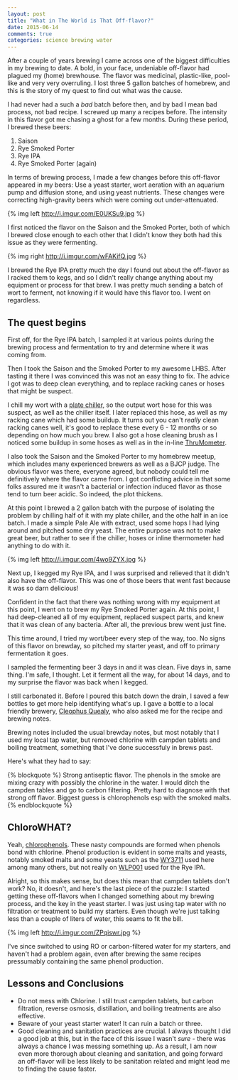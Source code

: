 ```yaml
---
layout: post
title: "What in The World is That Off-flavor?"
date: 2015-06-14
comments: true
categories: science brewing water
---
```


After a couple of years brewing I came across one of the biggest difficulties
in my brewing to date. A bold, in your face, undeniable off-flavor had plagued
my (home) brewhouse. The flavor was medicinal, plastic-like, pool-like and very
very overruling. I lost three 5 gallon batches of homebrew, and this is the
story of my quest to find out what was the cause.

<!--more-->

I had never had a such a *bad* batch before then, and by bad I mean bad
process, not bad recipe. I screwed up many a recipes before. The intensity in
this flavor got me chasing a ghost for a few months. During these period, I
brewed these beers:

1. Saison
2. Rye Smoked Porter
3. Rye IPA
4. Rye Smoked Porter (again)

In terms of brewing process, I made a few changes before this off-flavor
appeared in my beers: Use a yeast starter, wort aeration with an aquarium pump
and diffusion stone, and using yeast nutrients. These changes were correcting
high-gravity beers which were coming out under-attenuated.

{% img left http://i.imgur.com/E0UKSu9.jpg %}

I first noticed the flavor on the Saison and the Smoked Porter, both of which I
brewed close enough to each other that I didn't know they both had this
issue as they were fermenting.

{% img right http://i.imgur.com/wFAKifQ.jpg %}

I brewed the Rye IPA pretty much the day I found out about the off-flavor as
I racked them to kegs, and so I didn't really change anything about my
equipment or process for that brew. I was pretty much sending a batch of wort
to ferment, not knowing if it would have this flavor too. I went on
regardless.

## The quest begins

First off, for the Rye IPA batch, I sampled it at various points during the
brewing process and fermentation to try and determine where it was coming from.

Then I took the Saison and the Smoked Porter to my awesome LHBS. After tasting
it there I was convinced this was not an easy thing to fix. The advice I got
was to deep clean everything, and to replace racking canes or hoses that might
be suspect.

I chill my wort with a [plate chiller](http://www.blichmannengineering.com/products/therminator),
so the output wort hose for this was suspect, as well as the chiller itself. I
later replaced this hose, as well as my racking cane which had some buildup. It
turns out you can't *really* clean racking canes well, it's good to replace
these every 6 - 12 months or so depending on how much you brew. I also got a
hose cleaning brush as I noticed some buildup in some hoses as well as in the
in-line [ThruMometer](http://www.blichmannengineering.com/products/thrumometer).

I also took the Saison and the Smoked Porter to my homebrew meetup, which
includes many experienced brewers as well as a BJCP judge. The obvious flavor
was there, everyone agreed, but nobody could tell me definitively where the
flavor came from. I got conflicting advice in that some folks assured me it
wasn't a bacterial or infection induced flavor as those tend to turn beer
acidic. So indeed, the plot thickens.

At this point I brewed a 2 gallon batch with the purpose of isolating the
problem by chilling half of it with my plate chiller, and the othe half in an
ice batch. I made a simple Pale Ale with extract, used some hops I had lying
around and pitched some dry yeast. The entire purpose was not to make great
beer, but rather to see if the chiller, hoses or inline thermometer had
anything to do with it.

{% img left http://i.imgur.com/4wo9ZYX.jpg %}

Next up, I kegged my Rye IPA, and I was surprised and relieved that it didn't
also have the off-flavor. This was one of those beers that went fast because it
was so darn delicious!

Confident in the fact that there was nothing wrong with my equipment at this
point, I went on to brew my Rye Smoked Porter again. At this point, I had
deep-cleaned all of my equipment, replaced suspect parts, and knew that it was
clean of any bacteria. After all, the previous brew went just fine.

This time around, I tried my wort/beer every step of the way, too. No signs of
this flavor on brewday, so pitched my starter yeast, and off to primary
fermentation it goes.

I sampled the fermenting beer 3 days in and it was clean. Five days in, same
thing. I'm safe, I thought. Let it ferment all the way, for about 14 days, and
to my surprise the flavor was back when I kegged.

I still carbonated it. Before I poured this batch down the drain, I saved a few
bottles to get more help identifying what's up. I gave a bottle to a local
friendly brewery, [Cleophus Quealy](http://www.cleoph.us/), who also asked me
for the recipe and brewing notes.

Brewing notes included the usual brewday notes, but most notably that I used my
local tap water, but removed chlorine with campden tablets and boiling
treatment, something that I've done successfuly in brews past.

Here's what they had to say:

{% blockquote %}
Strong antiseptic flavor. The phenols in the smoke are mixing crazy with possibly the chlorine in the water.  I would ditch the campden tables and go to carbon filtering. Pretty hard to diagnose with that strong off flavor. Biggest guess is chlorophenols esp with the smoked malts.
{% endblockquote %}

## ChloroWHAT?

Yeah, [chlorophenols](https://en.wikipedia.org/wiki/Chlorophenol). These nasty
compounds are formed when phenols bond with chlorine. Phenol production is
evident in some malts and yeasts, notably smoked malts and some yeasts such as
the [WY3711](https://www.wyeastlab.com/rw_yeaststrain_detail.cfm?ID=199among)
used here among many others, but not really on
[WLP001](http://www.whitelabs.com/yeast/wlp001-california-ale-yeast) used for
the Rye IPA.

Alright, so this makes sense, but does this mean that campden tablets don't
work? No, it doesn't, and here's the last piece of the puzzle: I started
getting these off-flavors when I changed something about my brewing process,
and the key in the yeast starter. I was just using tap water with no filtration
or treatment to build my starters. Even though we're just talking less than a
couple of liters of water, this seams to fit the bill.

{% img left http://i.imgur.com/ZPqiswr.jpg %}

I've since switched to using RO or carbon-filtered water for my starters, and
haven't had a problem again, even after brewing the same recipes pressumably
containing the same phenol production.

## Lessons and Conclusions

* Do not mess with Chlorine. I still trust campden tablets, but carbon
  filtration, reverse osmosis, distillation, and boiling treatments are also
  effective.
* Beware of your yeast starter water! It can ruin a batch or three.
* Good cleaning and sanitation practices are crucial. I always thought I did a
  good job at this, but in the face of this issue I wasn't *sure* - there was
  always a chance I was messing something up. As a result, I am now even more
  thorough about cleaning and sanitation, and going forward an off-flavor will
  be less likely to be sanitation related and might lead me to finding the
  cause faster.
